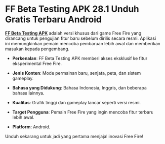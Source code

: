 ﻿# FF Beta Testing APK 28.1 Unduh Gratis Terbaru Android
**[FF Beta Testing APK](https://apkeira.com/ff-beta-testing/)** adalah versi khusus dari game Free Fire yang dirancang untuk pengujian fitur baru sebelum dirilis secara resmi. Aplikasi ini memungkinkan pemain mencoba pembaruan lebih awal dan memberikan masukan kepada pengembang.

-   **Perkenalan**: FF Beta Testing APK memberi akses eksklusif ke fitur eksperimental Free Fire.
    
-   **Jenis Konten**: Mode permainan baru, senjata, peta, dan sistem gameplay.
    
-   **Bahasa yang Didukung**: Bahasa Indonesia, Inggris, dan beberapa bahasa lainnya.
    
-   **Kualitas**: Grafik tinggi dan gameplay lancar seperti versi resmi.
    
-   **Target Pengguna**: Pemain Free Fire yang ingin mencoba fitur terbaru lebih awal.
    
-   **Platform**: Android.
    

Unduh sekarang untuk jadi yang pertama menjajal inovasi Free Fire!

